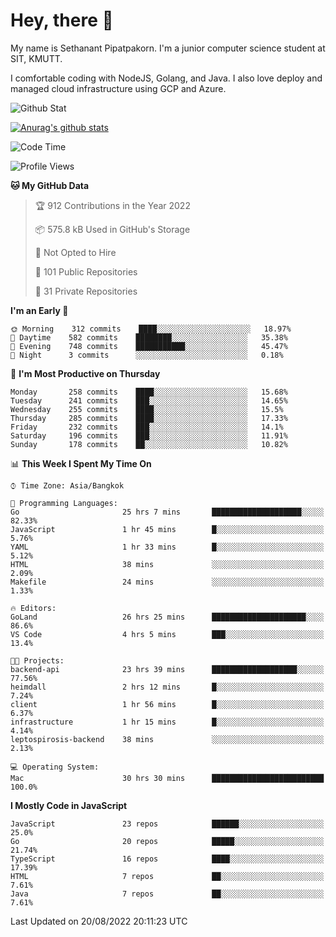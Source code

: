 # Hey, there 🙌
My name is Sethanant Pipatpakorn. I'm a junior computer science student at SIT, KMUTT.

I comfortable coding with NodeJS, Golang, and Java. I also love deploy and managed cloud infrastructure using GCP and Azure.

![Github Stat](https://github-profile-summary-cards.vercel.app/api/cards/profile-details?username=thetkpark&theme=dracula)

[![Anurag's github stats](https://github-readme-stats.vercel.app/api?username=thetkpark&count_private=true&show_icons=true&theme=tokyonight)](https://github.com/anuraghazra/github-readme-stats)

<!--START_SECTION:waka-->
![Code Time](http://img.shields.io/badge/Code%20Time-727%20hrs%2058%20mins-blue)

![Profile Views](http://img.shields.io/badge/Profile%20Views-0-blue)

**🐱 My GitHub Data** 

> 🏆 912 Contributions in the Year 2022
 > 
> 📦 575.8 kB Used in GitHub's Storage 
 > 
> 🚫 Not Opted to Hire
 > 
> 📜 101 Public Repositories 
 > 
> 🔑 31 Private Repositories  
 > 
**I'm an Early 🐤** 

```text
🌞 Morning    312 commits    ████░░░░░░░░░░░░░░░░░░░░░   18.97% 
🌆 Daytime    582 commits    ████████░░░░░░░░░░░░░░░░░   35.38% 
🌃 Evening    748 commits    ███████████░░░░░░░░░░░░░░   45.47% 
🌙 Night      3 commits      ░░░░░░░░░░░░░░░░░░░░░░░░░   0.18%

```
📅 **I'm Most Productive on Thursday** 

```text
Monday       258 commits    ████░░░░░░░░░░░░░░░░░░░░░   15.68% 
Tuesday      241 commits    ███░░░░░░░░░░░░░░░░░░░░░░   14.65% 
Wednesday    255 commits    ████░░░░░░░░░░░░░░░░░░░░░   15.5% 
Thursday     285 commits    ████░░░░░░░░░░░░░░░░░░░░░   17.33% 
Friday       232 commits    ███░░░░░░░░░░░░░░░░░░░░░░   14.1% 
Saturday     196 commits    ███░░░░░░░░░░░░░░░░░░░░░░   11.91% 
Sunday       178 commits    ██░░░░░░░░░░░░░░░░░░░░░░░   10.82%

```


📊 **This Week I Spent My Time On** 

```text
⌚︎ Time Zone: Asia/Bangkok

💬 Programming Languages: 
Go                       25 hrs 7 mins       ████████████████████░░░░░   82.33% 
JavaScript               1 hr 45 mins        █░░░░░░░░░░░░░░░░░░░░░░░░   5.76% 
YAML                     1 hr 33 mins        █░░░░░░░░░░░░░░░░░░░░░░░░   5.12% 
HTML                     38 mins             ░░░░░░░░░░░░░░░░░░░░░░░░░   2.09% 
Makefile                 24 mins             ░░░░░░░░░░░░░░░░░░░░░░░░░   1.33%

🔥 Editors: 
GoLand                   26 hrs 25 mins      █████████████████████░░░░   86.6% 
VS Code                  4 hrs 5 mins        ███░░░░░░░░░░░░░░░░░░░░░░   13.4%

🐱‍💻 Projects: 
backend-api              23 hrs 39 mins      ███████████████████░░░░░░   77.56% 
heimdall                 2 hrs 12 mins       █░░░░░░░░░░░░░░░░░░░░░░░░   7.24% 
client                   1 hr 56 mins        █░░░░░░░░░░░░░░░░░░░░░░░░   6.37% 
infrastructure           1 hr 15 mins        █░░░░░░░░░░░░░░░░░░░░░░░░   4.14% 
leptospirosis-backend    38 mins             ░░░░░░░░░░░░░░░░░░░░░░░░░   2.13%

💻 Operating System: 
Mac                      30 hrs 30 mins      █████████████████████████   100.0%

```

**I Mostly Code in JavaScript** 

```text
JavaScript               23 repos            ██████░░░░░░░░░░░░░░░░░░░   25.0% 
Go                       20 repos            █████░░░░░░░░░░░░░░░░░░░░   21.74% 
TypeScript               16 repos            ████░░░░░░░░░░░░░░░░░░░░░   17.39% 
HTML                     7 repos             ██░░░░░░░░░░░░░░░░░░░░░░░   7.61% 
Java                     7 repos             ██░░░░░░░░░░░░░░░░░░░░░░░   7.61%

```



 Last Updated on 20/08/2022 20:11:23 UTC
<!--END_SECTION:waka-->
